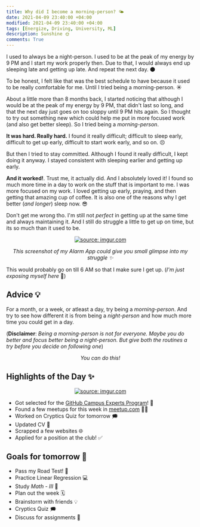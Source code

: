 ```yaml
---
title: Why did I become a morning-person? 🌤
date: 2021-04-09 23:40:00 +04:00
modified: 2021-04-09 23:40:00 +04:00
tags: [Energize, Driving, University, ML]
description: Sunshine 🌞
comments: True
---
```


I used to always be a night-person. I used to be at the peak of my energy by 9 PM and I start my work properly then. Due to that, I would always end up sleeping late and getting up late. And repeat the next day. 🌑

To be honest, I felt like that was the best schedule to have because it used to be really comfortable for me. Until I tried being a morning-person. ☀️

About a little more than 8 months back, I started noticing that although I would be at the peak of my energy by 9 PM, that didn't last so long, and that the next day just goes on too sloppy until 9 PM hits again. So I thought to try out something new which could help me put in more focused work (and also get better sleep). So I tried being a *morning-person*.

**It was hard. Really hard.** I found it really difficult; difficult to sleep early, difficult to get up early, difficult to start work early, and so on. 😣

But then I tried to stay committed. Although I found it really difficult, I kept doing it anyway. I stayed consistent with sleeping earlier and getting up early. 

**And it worked!**. Trust me, it actually did. And I absolutely loved it! I found so much more time in a day to work on the stuff that is important to me. I was more focused on my work. I loved getting up early, praying, and then getting that amazing cup of coffee. It is also one of the reasons why I get better (*and longer*) sleep now. 😎

Don't get me wrong tho. I'm still not *perfect* in getting up at the same time and always maintaining it. And I still do struggle a little to get up on time, but its so much than it used to be.

<p align="center">
  <a href="https://imgur.com/E70YpCG"><img src="https://i.imgur.com/E70YpCGl.jpg" title="source: imgur.com" /></a>
</p>

<p align="center">
  <em>This screenshot of my Alarm App could give you small glimpse into my struggle ✨</em>
</p>

This would probably go on till 6 AM so that I make sure I get up. (*I'm just exposing myself here* 👀)

## Advice 💡

For a month, or a week, or atleast a day, try being a *morning-person*. And try to see how different it is from being a *night-person* and how much more time you could get in a day.

(**Disclaimer**: *Being a morning-person is not for everyone. Maybe you do better and focus better being a night-person. But give both the routines a try before you decide on following one*)

<p align="center">
  <em>You can do this!</em>
</p>  

## Highlights of the Day ✨

<p align="center">
  <a href="https://imgur.com/2oJZKSz"><img src="https://i.imgur.com/2oJZKSzl.jpg" title="source: imgur.com" /></a>
</p>

- Got selected for the [GitHub Campus Experts Program](https://education.github.com/experts)! 🎉
- Found a few meetups for this week in [meetup.com](https://www.meetup.com/home/) 👨‍🚀
- Worked on Cryptics Quiz for tomorrow 🗯
- Updated CV 📃
- Scrapped a few websites 🌐
- Applied for a position at the club! ✅

## Goals for tomorrow 📝
- Pass my Road Test! 🚗
- Practice Linear Regression 💻
- Study *Math - III* 📝
- Plan out the week 🗓
- Brainstorm with friends 💡
- Cryptics Quiz 🗯
- Discuss for assignments 💭
